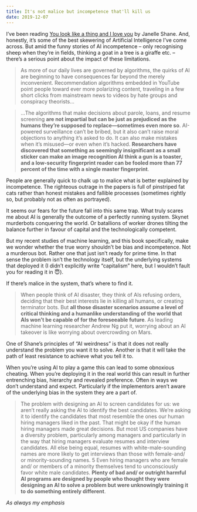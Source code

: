 ```yaml
---
title: It's not malice but incompetence that'll kill us
date: 2019-12-07
---
```


<!--kg-card-begin: html--><p>I&#8217;ve been reading <a href="https://www.worldcat.org/title/you-look-like-a-thing-and-i-love-you/oclc/1128058352&#038;referer=brief_results">You look like a thing and I love you</a> by Janelle Shane. And, honestly, it&#8217;s some of the best skewering of Artificial Intelligence I&#8217;ve come across. But amid the funny stories of AI incompetence &#8211; only recognising sheep when they&#8217;re in fields, thinking a goat in a tree is a giraffe etc. &#8211; there&#8217;s a serious point about the impact of these limitations.</p>
<blockquote><p>As more of our daily lives are governed by algorithms, the quirks of AI are beginning to have consequences far beyond the merely inconvenient. Recommendation algorithms embedded in YouTube point people toward ever more polarizing content, traveling in a few short clicks from mainstream news to videos by hate groups and conspiracy theorists&#8230;</p>
</blockquote>
<blockquote><p>&#8230;The algorithms that make decisions about parole, loans, and resume screening <strong>are not impartial but can be just as prejudiced as the humans they’re supposed to replace—sometimes even more so</strong>. AI-powered surveillance can’t be bribed, but it also can’t raise moral objections to anything it’s asked to do. It can also make mistakes when it’s misused—or even when it’s hacked. <strong>Researchers have discovered that something as seemingly insignificant as a small sticker can make an image recognition AI think a gun is a toaster, and a low-security fingerprint reader can be fooled more than 77 percent of the time with a single master fingerprint</strong>.</p>
</blockquote>
<p>People are generally quick to chalk up to malice what is better explained by incompetence. The righteous outrage in the papers is full of pinstriped fat cats rather than honest mistakes and fallible processes (sometimes rightly so, but probably not as often as portrayed).</p>
<p>It seems our fears for the future fall into this same trap. What truly scares me about AI is generally the outcome of a perfectly running system. Skynet murderbots conquering the world. Or batallions of worker drones tilting the balance further in favour of capital and the technologically competent.</p>
<p>But my recent studies of machine learning, and this book specifically, make we wonder whether the true worry shouldn&#8217;t be bias and incompetence. Not a murderous bot. Rather one that just isn&#8217;t ready for prime time. In that sense the problem isn&#8217;t the technology itself, but the underlying systems that deployed it (I didn&#8217;t explicitly write &#8220;capitalism&#8221; here, but I wouldn&#8217;t fault you for reading it in 😇).</p>
<p>If there&#8217;s malice in the system, that&#8217;s where to find it.</p>
<blockquote><p>When people think of AI disaster, they think of AIs refusing orders, deciding that their best interests lie in killing all humans, or creating terminator bots. But <strong>all those disaster scenarios assume a level of critical thinking and a humanlike understanding of the world that AIs won’t be capable of for the foreseeable future</strong>. As leading machine learning researcher Andrew Ng put it, worrying about an AI takeover is like worrying about overcrowding on Mars.</p>
</blockquote>
<p>One of Shane&#8217;s principles of &#8220;AI weirdness&#8221; is that it does not really understand the problem you want it to solve. Another is that it will take the path of least resistance to achieve what you tell it to.</p>
<p>When you&#8217;re using AI to play a game this can lead to some obnoxious cheating. When you&#8217;re deploying it in the real world this can result in further entrenching bias, hierarchy and revealed preference. Often in ways we don&#8217;t understand and expect. Particularly if the implementors aren&#8217;t aware of the underlying bias in the system they are a part of.</p>
<blockquote><p>The problem with designing an AI to screen candidates for us: we aren’t really asking the AI to identify the best candidates. We’re asking it to identify the candidates that most resemble the ones our human hiring managers liked in the past. That might be okay if the human hiring managers made great decisions. But most US companies have a diversity problem, particularly among managers and particularly in the way that hiring managers evaluate resumes and interview candidates. All else being equal, resumes with white-male-sounding names are more likely to get interviews than those with female-and/ or minority-sounding names. 5 Even hiring managers who are female and/ or members of a minority themselves tend to unconsciously favor white male candidates. <strong>Plenty of bad and/ or outright harmful AI programs are designed by people who thought they were designing an AI to solve a problem but were unknowingly training it to do something entirely different</strong>.</p>
</blockquote>
<p><em></em></p>
<p><em>As always my emphasis</em></p>
<!--kg-card-end: html-->